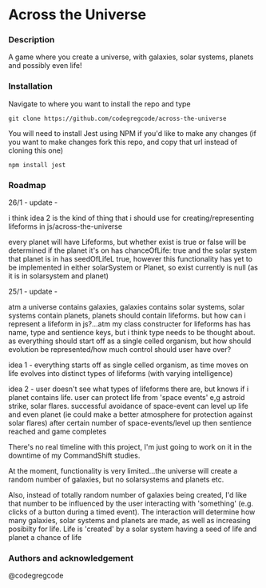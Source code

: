 # Across the Universe

### Description

A game where you create a universe, with galaxies, solar systems, planets and possibly even life!

### Installation

Navigate to where you want to install the repo and type

`git clone https://github.com/codegregcode/across-the-universe`

You will need to install Jest using NPM if you'd like to make any changes (if you want to make changes fork this repo, and copy that url instead of cloning this one)

`npm install jest`

### Roadmap

26/1 - update -

i think idea 2 is the kind of thing that i should use for creating/representing lifeforms in js/across-the-universe

every planet will have Lifeforms, but whether exist is true or false will be determined if the planet it's on has chanceOfLife: true and the solar system that planet is in has seedOfLifeL true, however this functionality has yet to be implemented in either solarSystem or Planet, so exist currently is null (as it is in solarsystem and planet)

25/1 - update -

atm a universe contains galaxies, galaxies contains solar systems, solar systems contain planets, planets should contain lifeforms. but how can i represent a lifeform in js?...atm my class constructer for lifeforms has has name, type and sentience keys, but i think type needs to be thought about. as everything should start off as a single celled organism, but how should evolution be represented/how much control should user have over?

idea 1 - everything starts off as single celled organism, as time moves on life evolves into distinct types of lifeforms (with varying intelligence)

idea 2 - user doesn't see what types of lifeforms there are, but knows if i planet contains life. user can protect life from 'space events' e,g astroid strike, solar flares. successful avoidance of space-event can level up life and even planet (ie could make a better atmosphere for protection against solar flares) after certain number of space-events/level up then sentience reached and game completes

There's no real timeline with this project, I'm just going to work on it in the downtime of my CommandShift studies.

At the moment, functionality is very limited...the universe will create a random number of galaxies, but no solarsystems and planets etc.

Also, instead of totally random number of galaxies being created, I'd like that number to be influenced by the user interacting with 'something' (e.g. clicks of a button during a timed event). The interaction will determine how many galaxies, solar systems and planets are made, as well as increasing posibilty for life. Life is 'created' by a solar system having a seed of life and planet a chance of life

### Authors and acknowledgement

@codegregcode
